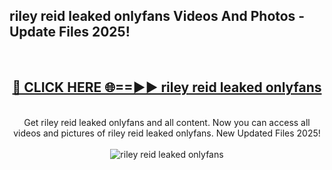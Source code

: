 <h2>riley reid leaked onlyfans Videos And Photos - Update Files 2025!</h2>
<br>
<div align="center">
<h2><a href="https://top-ai-tools.click/QrbHav" rel="nofollow">🔴 CLICK HERE 🌐==►► riley reid leaked onlyfans</a></h2>
<br>
Get riley reid leaked onlyfans and all content. Now you can access all videos and pictures of riley reid leaked onlyfans. New Updated Files 2025!
<br>
<br>
<a href="https://top-ai-tools.click/QrbHav" rel="nofollow" data-target="animated-image.originalLink"><img src="https://i.ibb.co.com/WyWwxjT/player-gif2.gif" alt="riley reid leaked onlyfans" style="max-width: 100%; display: inline-block;" data-target="animated-image.originalImage"></a>
</div>
<br>